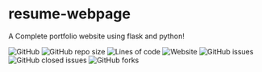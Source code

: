 # resume-webpage
A Complete portfolio website using flask and python!

![GitHub](https://img.shields.io/github/license/itzvort3x1/portfolio-website?style=plastic) ![GitHub repo size](https://img.shields.io/github/repo-size/itzVort3x1/portfolio-website?style=plastic)  ![Lines of code](https://img.shields.io/tokei/lines/github/itzVort3x1/portfolio-website?style=plastic) ![Website](https://img.shields.io/website?down_color=lightgrey&down_message=offline&style=plastic&up_color=green&up_message=online&url=https%3A%2F%2Ftechsketch.herokuapp.com%2F) ![GitHub issues](https://img.shields.io/github/issues-raw/itzVort3x1/portfolio-website?style=plastic) ![GitHub closed issues](https://img.shields.io/github/issues-closed-raw/itzVort3x1/portfolio-website?style=plastic) ![GitHub forks](https://img.shields.io/github/forks/itzVort3x1/portfolio-website?style=social)
